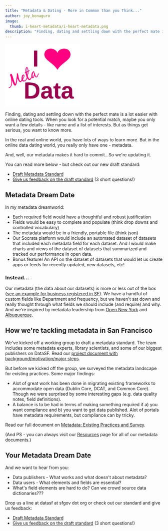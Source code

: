 ```yaml
---
title: "Metadata & Dating - More in Common than you Think..."
author: joy_bonaguro
image:
  thumb: i-heart-metadata/i-heart-metadata.png
description: "Finding, dating and settling down with the perfect mate is a lot easier with online dating tools. When you look for a potential match, maybe you only want a few details."
---
```

<img class="pull-left" src="/assets/blog/i-heart-metadata/i-heart-metadata.png" alt="I Heart Metadata" style="width:240px; margin-right: 10px" />

Finding, dating and settling down with the perfect mate is a lot easier with online dating tools. When you look for a potential match, maybe you only want a few details - like name and a list of interests. But as things get serious, you want to know more.

In the real and online world, you have lots of ways to learn more. But in the online data dating world, you really only have one - metadata.

And, well, our metadata makes it hard to commit...So we're updating it.

You can read more below - but check out our new draft standard:
- [Draft Metadata Standard](http://bit.ly/SFMetadata)
- <a href="http://bit.ly/MetadataFeedback">Give us feedback on the draft standard</a> (3 short questions!)</li>

## Metadata Dream Date

In my metadata dreamworld:

- Each required field would have a thoughtful and robust justification
- Fields would be easy to complete and populate (think drop downs and controlled vocabulary)
- The metadata would be in a friendly, portable file (think json)
- Our Socrata platform would include an automated dataset of datasets that included each metadata field for each dataset. And I would make charts and views of the dataset of datasets that summarized and tracked our performance in open data.
- Bonus feature! An API on the dataset of datasets that would let us create apps or feeds for recently updated, new datasets, etc!

### Instead...

Our metadata (the data about our datasets) is more or less out of the box ([see an example for business registered in SF](https://data.sfgov.org/Business-and-Economic-Development/Businesses-Registered-in-San-Francisco-Active/funx-qxxn/about)). We have a handful of custom fields like Department and frequency, but we haven't sat down and really thought through what fields we should include (and require) and why. And we're inspired by metadata leadership from [Open New York](https://data.ny.gov/) and [Albuquerque](http://www.cabq.gov/abq-data).

## How we're tackling metadata in San Francisco</h2>

We've kicked off a working group to draft a metadata standard. The team includes some metadata experts, library scientists, and some of our biggest publishers on DataSF. Read our <a href="https://docs.google.com/document/d/1w5-zVPGanEw9ePL7KevAgYgnD2feaNCjpjQgqDL1fVY/edit?usp=sharing">project document with background/motivation/major steps</a>.

But before we kicked off the group, we surveyed the metadata landscape for existing practices. Some major findings:

- Alot of great work has been done in migrating existing frameworks to accommodate open data (Dublin Core, DCAT, and Common Core). Though we were surprised by some interesting gaps (e.g. data quality notes, field definitions).
- A balance is to be had in terms of making something required if a) you want compliance and b) you want to get data published. Alot of portals have metadata requirements, but compliance can by tricky.

Read our full document on <a href="https://docs.google.com/document/d/1dz_-yWePLvfNPX8KZRn2SiP1SCpFcojZeO-8U8SPXgE/edit?usp=sharing">Metadata: Existing Practices and Survey</a>.

(And PS - you can always visit our [Resources](http://datasf.org/resources) page for all of our metadata documents.)

## Your Metadata Dream Date

And we want to hear from you:
- Data publishers - What works and what doesn't about metadata?
- Data users - What elements and fields are essential?
- What's field elements are hard to do? Can we crowd source data dictionaries???

Drop us a line at datasf at sfgov dot org or check out our standard and give us feedback:

- [Draft Metadata Standard](http://bit.ly/SFMetadata)
- [Give us feedback on the draft standard](http://bit.ly/MetadataFeedback) (3 short questions!)
